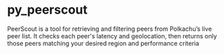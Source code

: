 # py_peerscout
PeerScout is a tool for retrieving and filtering peers from Polkachu’s live peer list. It checks each peer's latency and geolocation, then returns only those peers matching your desired region and performance criteria
